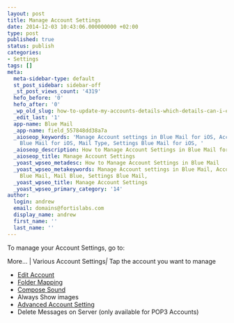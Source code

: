 ```yaml
---
layout: post
title: Manage Account Settings
date: 2014-12-03 10:43:06.000000000 +02:00
type: post
published: true
status: publish
categories:
- Settings
tags: []
meta:
  meta-sidebar-type: default
  st_post_sidebar: sidebar-off
  _st_post_views_count: '4319'
  hefo_before: '0'
  hefo_after: '0'
  _wp_old_slug: how-to-update-my-accounts-details-which-details-can-i-edit
  _edit_last: '1'
  app-name: Blue Mail
  _app-name: field_557848dd38a7a
  _aioseop_keywords: 'Manage Account settings in Blue Mail for iOS, Account settings
    Blue Mail for iOS, Mail Type, Settings Blue Mail for iOS, '
  _aioseop_description: How to Manage Account Settings in Blue Mail for iOS
  _aioseop_title: Manage Account Settings
  _yoast_wpseo_metadesc: How to Manage Account Settings in Blue Mail
  _yoast_wpseo_metakeywords: Manage Account settings in Blue Mail, Account settings
    Blue Mail, Mail Blue, Settings Blue Mail,
  _yoast_wpseo_title: Manage Account Settings
  _yoast_wpseo_primary_category: '14'
author:
  login: andrew
  email: domains@fortislabs.com
  display_name: andrew
  first_name: ''
  last_name: ''
---
```

<p class="p1">To manage your Account Settings, go to:</p>
<p class="p1"><span class="s1">More... | Various Account Settings<i>|</i> Tap the account you want to manage</span></p>
<ul class="ul1">
<li class="li1"><span class="s1"><a title="How to Update/Edit an Account? Which Account’s Details can I Change?" href="/edit-account/">Edit Account</a></span></li>
<li class="li1"><a title="How can I Map my Folders in BlueMail to match my Provider?" href="/map-folders-to-provider/"><span class="s1">Folder Mapping</span></a></li>
<li class="li1"><a title="How to Disable or Change Compose/Outgoing Sound?" href="/disable-outgoing-sound/"><span class="s1">Compose Sound</span></a></li>
<li class="li1">Always Show images</li>
<li class="li1"><span class="s1"><a title="What are the Advanced Account Settings?" href="/advanced-account-settings/">Advanced Account Setting</a></span></li>
<li class="li1">Delete Messages on Server (only available for POP3 Accounts)</li>
</ul>
